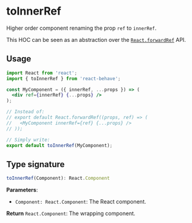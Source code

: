 # toInnerRef

[fr]: https://reactjs.org/docs/react-api.html#reactforwardref

Higher order component renaming the prop `ref` to `innerRef`.

This HOC can be seen as an abstraction over the [`React.forwardRef`][fr] API.

## Usage

```jsx
import React from 'react';
import { toInnerRef } from 'react-behave';

const MyComponent = ({ innerRef, ...props }) => (
  <div ref={innerRef} {...props} />
);

// Instead of:
// export default React.forwardRef((props, ref) => (
//   <MyComponent innerRef={ref} {...props} />
// ));

// Simply write:
export default toInnerRef(MyComponent);
```

## Type signature

```js
toInnerRef(Component): React.Component
```

**Parameters**:

- `Component: React.Component`: The React component.

**Return** `React.Component`: The wrapping component.
